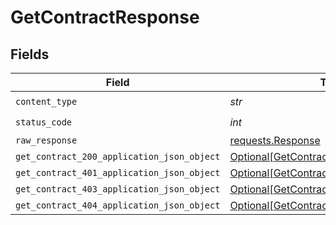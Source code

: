 # GetContractResponse


## Fields

| Field                                                                                               | Type                                                                                                | Required                                                                                            | Description                                                                                         |
| --------------------------------------------------------------------------------------------------- | --------------------------------------------------------------------------------------------------- | --------------------------------------------------------------------------------------------------- | --------------------------------------------------------------------------------------------------- |
| `content_type`                                                                                      | *str*                                                                                               | :heavy_check_mark:                                                                                  | N/A                                                                                                 |
| `status_code`                                                                                       | *int*                                                                                               | :heavy_check_mark:                                                                                  | N/A                                                                                                 |
| `raw_response`                                                                                      | [requests.Response](https://requests.readthedocs.io/en/latest/api/#requests.Response)               | :heavy_minus_sign:                                                                                  | N/A                                                                                                 |
| `get_contract_200_application_json_object`                                                          | [Optional[GetContract200ApplicationJSON]](../../models/operations/getcontract200applicationjson.md) | :heavy_minus_sign:                                                                                  | OK                                                                                                  |
| `get_contract_401_application_json_object`                                                          | [Optional[GetContract401ApplicationJSON]](../../models/operations/getcontract401applicationjson.md) | :heavy_minus_sign:                                                                                  | Unauthenticated                                                                                     |
| `get_contract_403_application_json_object`                                                          | [Optional[GetContract403ApplicationJSON]](../../models/operations/getcontract403applicationjson.md) | :heavy_minus_sign:                                                                                  | Forbidden                                                                                           |
| `get_contract_404_application_json_object`                                                          | [Optional[GetContract404ApplicationJSON]](../../models/operations/getcontract404applicationjson.md) | :heavy_minus_sign:                                                                                  | Not Found                                                                                           |